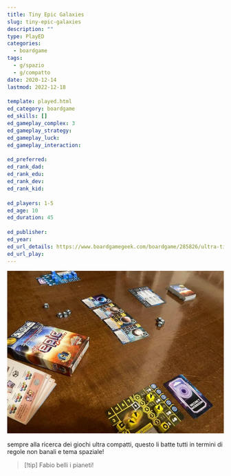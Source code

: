```yaml
---
title: Tiny Epic Galaxies
slug: tiny-epic-galaxies
description: ""
type: PlayED
categories:
  - boardgame
tags:
  - g/spazio
  - g/compatto
date: 2020-12-14
lastmod: 2022-12-18

template: played.html
ed_category: boardgame
ed_skills: []
ed_gameplay_complex: 3
ed_gameplay_strategy: 
ed_gameplay_luck: 
ed_gameplay_interaction: 

ed_preferred: 
ed_rank_dad: 
ed_rank_edu: 
ed_rank_dev: 
ed_rank_kid: 

ed_players: 1-5
ed_age: 10
ed_duration: 45

ed_publisher: 
ed_year: 
ed_url_details: https://www.boardgamegeek.com/boardgame/285826/ultra-tiny-epic-galaxies
ed_url_play: 
---
```


![](../../assets/img/played/boardgame/tiny_epic_galaxies.webp)

sempre alla ricerca dei giochi ultra compatti, questo li batte tutti in termini di regole non banali e tema spaziale!

> [!tip] Fabio
> belli i pianeti!
